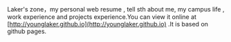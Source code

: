 Laker's zone，my personal web resume , tell sth about me, my campus life , work experience and projects experience.You can view it online at [http://younglaker.github.io](http://younglaker.github.io) .It is based on github pages. 
